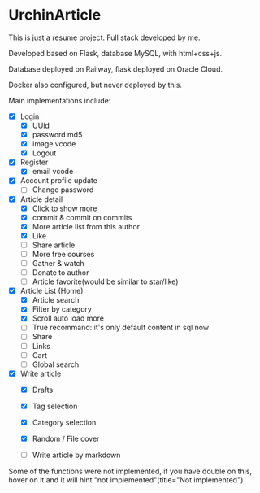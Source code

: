 # UrchinArticle

This is just a resume project. Full stack developed by me.

Developed based on Flask, database MySQL, with html+css+js.

Database deployed on Railway, flask deployed on Oracle Cloud.

Docker also configured, but never deployed by this.

Main implementations include: 
* [x] Login
  * [x] UUid
  * [x] password md5
  * [x] image vcode
  * [x] Logout
* [x] Register
  * [x] email vcode
* [x] Account profile update
  * [ ] Change password 
* [x] Article detail
  * [x] Click to show more
  * [x] commit & commit on commits
  * [x] More article list from this author
  * [x] Like
  * [ ] Share article
  * [ ] More free courses
  * [ ] Gather & watch
  * [ ] Donate to author
  * [ ] Article favorite(would be similar to star/like)
* [x] Article List (Home)
  * [x] Article search
  * [x] Filter by category
  * [x] Scroll auto load more 
  * [ ] True recommand: it's only default content in sql now
  * [ ] Share
  * [ ] Links
  * [ ] Cart
  * [ ] Global search
* [x] Write article
  * [x] Drafts
  * [x] Tag selection
  * [x] Category selection
  * [x] Random / File cover
  * [ ] Write article by markdown


Some of the functions were not implemented, if you have double on this, hover on it and it will hint "not implemented"(title="Not implemented")
